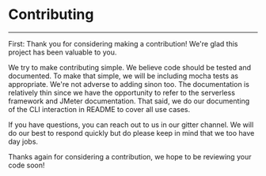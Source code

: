 # Contributing
---------------

First: Thank you for considering making a contribution! We're glad this project has been valuable to you.

We try to make contributing simple. We believe code should be tested and documented. To make that simple, we will be including mocha tests as appropriate. We're not adverse to adding sinon too. The documentation is relatively thin since we have the opportunity to refer to the serverless framework and JMeter documentation. That said, we do our documenting of the CLI interaction in README to cover all use cases.

If you have questions, you can reach out to us in our gitter channel. We will do our best to respond quickly but do please keep in mind that we too have day jobs.

Thanks again for considering a contribution, we hope to be reviewing your code soon!
